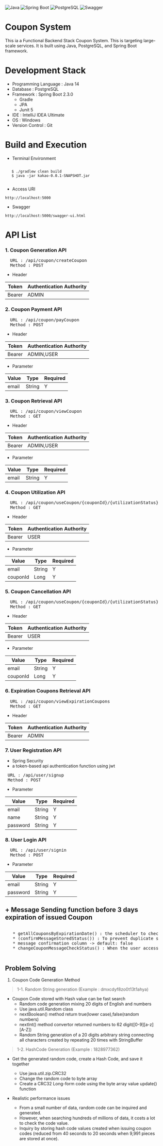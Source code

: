 <img alt="Java" src ="https://img.shields.io/badge/Java-007396.svg?&style=for-the-badge&logo=Java&logoColor=white"/> <img alt="Spring Boot" src ="https://img.shields.io/badge/Spring Boot-6DB33F.svg?&style=for-the-badge&logo=Spring Boot&logoColor=white"/> <img alt="PostgreSQL" src ="https://img.shields.io/badge/PostgreSQL-4169E1.svg?&style=for-the-badge&logo=PostgreSQL&logoColor=white"/> <img alt="Swagger" src ="https://img.shields.io/badge/Swagger-85EA2D.svg?&style=for-the-badge&logo=Swagger&logoColor=white"/> 

# Coupon System
This ia a Functional Backend Stack Coupon System. This is targeting large-scale services. It is built using Java, PostgreSQL, and Spring Boot framework.


# Development Stack
* Programming Language : Java 14
* Database :  PostgreSQL
* Framework : Spring Boot 2.3.0
    * Gradle
    * JPA
    * Junit 5
* IDE : IntelliJ IDEA Ultimate
* OS : Windows
* Version Control : Git

# Build and Execution
   * Terminal Environment
   <pre><code>
   $ ./gradlew clean build
   $ java -jar kakao-0.0.1-SNAPSHOT.jar
   </code></pre>
   
   * Access URI 
   <pre><code>http://localhost:5000</code></pre>

   * Swagger
   <pre><code>http://localhost:5000/swagger-ui.html</code></pre>

# API List

### 1. Coupon Generation API
  <pre>
  URL : /api/coupon/createCoupon
  Method : POST</pre>
  
 * Header
 
  |Token|Authentication Authority|
|------|-----|
|Bearer|ADMIN|


###  2. Coupon Payment API
   <pre>
  URL : /api/coupon/payCoupon
  Method : POST</pre>
  
   * Header
   
 |Token|Authentication Authority|
 |-----|------------------------|
|Bearer|     ADMIN,USER         |

   * Parameter
   
  |Value|Type|Required|
|------|---|---|
|email|String|Y|

###  3. Coupon Retrieval API
   <pre>
  URL : /api/coupon/viewCoupon
  Method : GET</pre>
  
  * Header
   
 |Token|Authentication Authority|
|------|---|
|Bearer |ADMIN,USER|

   * Parameter
   
  |Value|Type|Required|
|------|---|---|
|email|String|Y|


###  4. Coupon Utilization API   
<pre>
  URL : /api/coupon/useCoupon/{couponId}/{utilizationStatus}
  Method : GET</pre>
  
  * Header
   
 |Token|Authentication Authority|
|------|---|
|Bearer |USER|

   * Parameter
   
  |Value|Type|Required|
|------|---|---|
|email|String|Y|
|couponId|Long|Y|

### 5. Coupon Cancellation API
<pre>
  URL : /api/coupon/useCoupon/{couponId}/{utilizationStatus}
  Method : GET</pre>
  
  * Header
   
 |Token|Authentication Authority|
|------|---|
|Bearer |USER|

   * Parameter
   
  |Value|Type|Required|
|------|---|---|
|email|String|Y|
|couponId|Long|Y|

###  6. Expiration Coupons Retrieval API
<pre>
  URL : /api/coupon/viewExpirationCoupons
  Method : GET</pre>
  
  * Header
   
 |Token|Authentication Authority|
|------|---|
|Bearer |ADMIN|

###  7. User Registration API 
 * Spring Security
 * a token-based api authentication function using jwt
 
 <pre>
 URL : /api/user/signup
 Method : POST</pre>

   * Parameter
   
  |Value|Type|Required|
|------|---|---|
|email|String|Y|
|name|String|Y|
|password|String|Y|   
   
   
###  8. User Login API 
   <pre>
  URL : /api/user/signin
  Method : POST</pre>

  * Parameter
   
  |Value|Type|Required|
|------|---|---|
|email|String|Y|
|password|String|Y|


## + Message Sending function before 3 days expiration of issued Coupon
   <pre> 
   * getAllCouponsByExpirationDate() : the scheduler to check coupons 3 days before expiration at 9:30 AM 
   * (confirmMessageStoredStatus()) : To prevent duplicate storage, check whether the data is present in the coupon message table , Save it to the table only if data doesn't exist.
   * message confirmation column -> default: false
   * changeCouponMessageCheckStatus() : When the user accesses and checks the message, the message confirmation column changes to true.
   </pre>
  

## Problem Solving
1. Coupon Code Generation Method
 > 1-1. Random String generation (Example : dmxcdyf8zo0t13t1ahya)
  * Coupon Code stored with Hash value can be fast search
    * Random code generation mixing 20 digits of English and numbers
    * Use java.util.Random class
    * nextBoolean() method return true(lower case),false(random numbers)
    * nextInt() method convertor returned numbers to 62 digit([0-9][a-z][A-Z])
    * Random String generation of a 20 digits arbitrary string connecting all characters created by repeating 20 times with StringBuffer 
    
 > 1-2. HashCode Generation (Example : 1828977362)    
  * Get the generated random code, create a Hash Code, and save it together
    * Use java.util.zip.CRC32
    * Change the random code to byte array
    * Create a CRC32 Long-form code using the byte array value update() function
      
  
  * Realistic performance issues
     * From a small number of data, random code can be inquired and generated.
     * However, when searching hundreds of millions of data, it costs a lot to check the code value.
     * Inquiry by storing hash code values created when issuing coupon codes (reduced from 40 seconds to 20 seconds when 9,991 pieces are stored at once).
